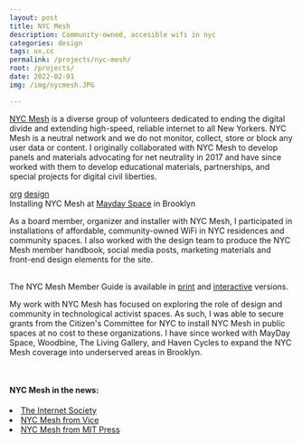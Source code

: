 ```yaml
---
layout: post
title: NYC Mesh
description: Community-owned, accesible wifi in nyc
categories: design
tags: ux,cc
permalink: /projects/nyc-mesh/
root: /projects/
date: 2022-02-01
img: /img/nycmesh.JPG

---
```

<a href="https://www.nycmesh.net/" target="_blank">NYC Mesh</a> is a diverse group of volunteers dedicated to ending the digital divide and extending high-speed, reliable internet to all New Yorkers. NYC Mesh is a neutral network and we do not monitor, collect, store or block any user data or content. I originally collaborated with NYC Mesh to develop panels and materials advocating for net neutrality in 2017 and have since worked with them to develop educational materials, partnerships, and special projects for digital civil liberties.

<div class="materials center">
	<a href="https://www.nycmesh.net/" target="_blank" class="post-resource" id="sources">org</a>
	<a href="{{ site.baseurl }}/img/nycmesh/NYCMesh_MemberGuide_interactive.pdf" target="_blank" class="post-resource" id="sources">design</a>
</div>

<div class="img_full">
	<img class="col three" src="{{ site.baseurl }}/img/nycmesh/mayDay/mayDay_IMG_0390.jpg" alt="" title="installing nyc mesh at mayday space"/>
</div>
<div class="col three caption">
Installing NYC Mesh at <a href="https://maydayspace.org/" target="_blank">Mayday Space</a> in Brooklyn
</div>

As a board member, organizer and installer with NYC Mesh, I participated in installations of affordable, community-owned WiFi in NYC residences and community spaces. I also worked with the design team to produce the NYC Mesh member handbook, social media posts, marketing materials and front-end design elements for the site.
 
<div class="img_full">
	<img class="col one" src="{{ site.baseurl }}/img/nycmesh/memberguide1.png" alt="" title="nyc mesh member guide"/>
	<img class="col two" src="{{ site.baseurl }}/img/nycmesh/memberguide2.png" alt="" title="nyc mesh member guide"/>
</div>
<div class="col three caption">
The NYC Mesh Member Guide is available in <a href="https://docs.nycmesh.net/organization/outreach/NYC_Mesh_Member_Guide_print.pdf" target="_blank">print</a> and <a href="https://docs.nycmesh.net/organization/outreach/NYC_Mesh_Member_Guide.pdf" target="_blank">interactive</a> versions.
</div>

My work with NYC Mesh has focused on exploring the role of design and community in technological activist spaces. As such, I was able to secure grants from the Citizen's Committee for NYC to install NYC Mesh in public spaces at no cost to these organizations. I have since worked with MayDay Space, Woodbine, The Living Gallery, and Haven Cycles to expand the NYC Mesh coverage into underserved areas in Brooklyn.

<div class="img_row">
	<img class="col half" src="{{ site.baseurl }}/img/nycmesh/mayDay/mayDay_IMG_0367.jpg" alt="" title="installing nyc mesh at mayday space"/>
	<img class="col half" src="{{ site.baseurl }}/img/nycmesh/mayDay/mayDay_IMG_0386.jpg" alt="" title="installing nyc mesh at mayday space"/>
</div>

#### NYC Mesh in the news:
<li>
	<a href="https://www.vice.com/en/article/paj8z8/a-diy-internet-network-has-drastically-expanded-its-coverage-in-nyc" target="_blank">The Internet Society</a>
</li>
<li>
	<a href="https://www.vice.com/en/article/paj8z8/a-diy-internet-network-has-drastically-expanded-its-coverage-in-nyc" target="_blank">NYC Mesh from Vice</a>
</li>
<li>
	<a href="https://www.technologyreview.com/2020/10/21/1009454/new-york-mesh-wifi-pandemic/" target="_blank">NYC Mesh from MIT Press</a>
</li>